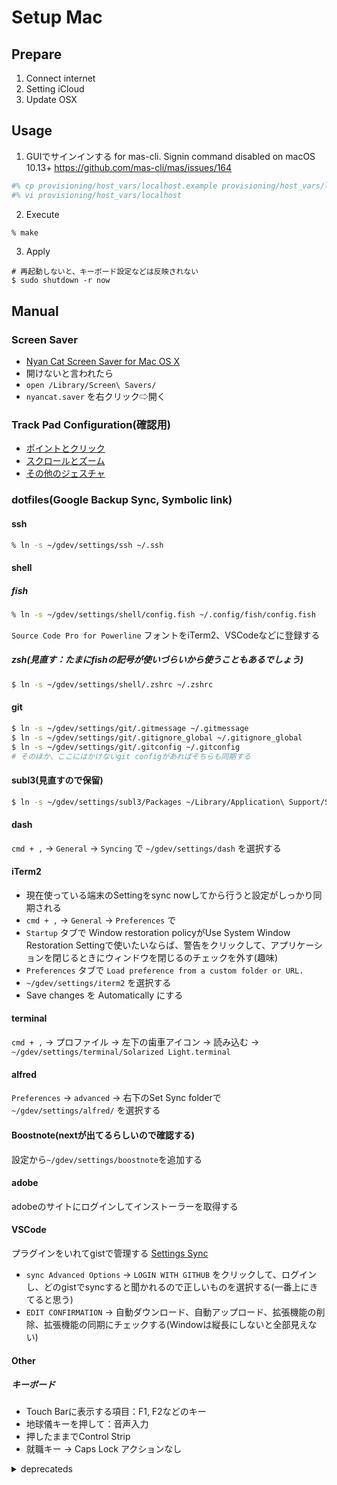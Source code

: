 # Setup Mac

## Prepare
1. Connect internet
1. Setting iCloud
1. Update OSX

## Usage

1. GUIでサインインする for mas-cli.
Signin command disabled on macOS 10.13+
https://github.com/mas-cli/mas/issues/164

```zsh
#% cp provisioning/host_vars/localhost.example provisioning/host_vars/localhost
#% vi provisioning/host_vars/localhost
```

2. Execute

```zsh
% make
```

3. Apply

```fish
# 再起動しないと、キーボード設定などは反映されない
$ sudo shutdown -r now
```

## Manual
### Screen Saver
- <a href="http://nyancatsaves.com/" target="_blank">Nyan Cat Screen Saver for Mac OS X</a>
- 開けないと言われたら
- `open /Library/Screen\ Savers/`
- `nyancat.saver` を右クリック⇨開く

### Track Pad Configuration(確認用)
- [ポイントとクリック](./manual/osx-defaults/01.png)
- [スクロールとズーム](./manual/osx-defaults/02.png)
- [その他のジェスチャ](./manual/osx-defaults/03.png)

### dotfiles(Google Backup Sync, Symbolic link)
#### ssh

```zsh
% ln -s ~/gdev/settings/ssh ~/.ssh
```

#### shell
##### fish
```zsh
% ln -s ~/gdev/settings/shell/config.fish ~/.config/fish/config.fish
```
`Source Code Pro for Powerline` フォントをiTerm2、VSCodeなどに登録する

##### zsh(見直す：たまにfishの記号が使いづらいから使うこともあるでしょう)
```bash
$ ln -s ~/gdev/settings/shell/.zshrc ~/.zshrc
```

#### git
```bash
$ ln -s ~/gdev/settings/git/.gitmessage ~/.gitmessage
$ ln -s ~/gdev/settings/git/.gitignore_global ~/.gitignore_global
$ ln -s ~/gdev/settings/git/.gitconfig ~/.gitconfig
# そのほか、ここにはかけないgit configがあればそちらも同期する
```

#### subl3(見直すので保留)
```bash
$ ln -s ~/gdev/settings/subl3/Packages ~/Library/Application\ Support/Sublime\ Text\ 3/Packages
```

#### dash
`cmd + ,` → `General` → `Syncing` で `~/gdev/settings/dash` を選択する

#### iTerm2
- 現在使っている端末のSettingをsync nowしてから行うと設定がしっかり同期される
- `cmd + ,` → `General` → `Preferences` で
- `Startup` タブで Window restoration policyがUse System Window Restoration Settingで使いたいならば、警告をクリックして、アプリケーションを閉じるときにウィンドウを閉じるのチェックを外す(趣味)
-  `Preferences` タブで `Load preference from a custom folder or URL.`
  - `~/gdev/settings/iterm2` を選択する
  - Save changes を Automatically にする

#### terminal
`cmd + ,` → プロファイル → 左下の歯車アイコン → 読み込む →
`~/gdev/settings/terminal/Solarized Light.terminal`

#### alfred
`Preferences` → `advanced` → 右下のSet Sync folderで<br>
`~/gdev/settings/alfred/` を選択する

#### Boostnote(nextが出てるらしいので確認する)
設定から`~/gdev/settings/boostnote`を追加する

#### adobe
adobeのサイトにログインしてインストーラーを取得する

#### VSCode
プラグインをいれてgistで管理する
[Settings Sync](https://marketplace.visualstudio.com/items?itemName=Shan.code-settings-sync)
- `sync Advanced Options` → `LOGIN WITH GITHUB` をクリックして、ログインし、どのgistでsyncすると聞かれるので正しいものを選択する(一番上にきてると思う)
- `EDIT CONFIRMATION` → 自動ダウンロード、自動アップロード、拡張機能の削除、拡張機能の同期にチェックする(Windowは縦長にしないと全部見えない)

#### Other
##### キーボード
- Touch Barに表示する項目：F1, F2などのキー
- 地球儀キーを押して：音声入力
- 押したままでControl Strip
- 就職キー → Caps Lock アクションなし

<details>
<summary>deprecateds</summary>
<div>
##### bash(deprecated)
```zsh
% ln -s ~/gdev/settings/shell/.bash_profile ~/.bash_profile
% ln -s ~/gdev/settings/shell/.bashrc ~/.bashrc
```

#### filezilla(deprecated: 一時期malware入ってたし、jetbrainsの方が高性能なので)
filezillaで不可視ディレクトリを見たい時は `cmd + .` を押す
```zsh
% mkdir -p ~/.config/filezilla
% ln -s ~/gdev/settings/filezilla/sitemanager.xml ~/.config/filezilla/sitemanager.xml
```

#### hosts(deprecated: 自宅と会社で完全に分けるし、今は特に使っていないので困らない)
```bash
$ ln -s ~/gdev/settings/hosts /etc/hosts
```

#### メール(これなんでだっけ？)
`~/Library/Mail/V5/MailData`
`~/Library/Containers/com.apple.mail`
を上書きコピペする
アカウントは再ログインする

#### Atom(deprecated)
setting-syncをいれる
設定からシークレットキー、gist idを入力する
sync backupするだけ
※シークレットキーは丸裸で確認できる
</div>
</details>